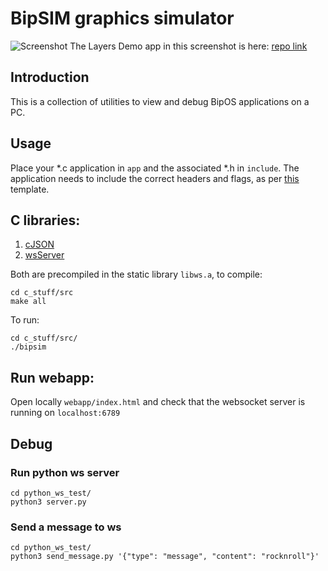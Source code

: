 # BipSIM graphics simulator

![Screenshot](docs/screenshot.bmp)
The Layers Demo app in this screenshot is here: [repo link](https://github.com/enricorov/bipos-layersdemo) 

## Introduction

This is a collection of utilities to view and debug BipOS applications on a PC.

## Usage

Place your \*.c application in `app` and the associated \*.h in `include`. The application needs to include the correct headers and flags, as per [this](https://github.com/enricorov/bipsim-template) template.

## C libraries:

1. [cJSON](https://github.com/DaveGamble/cJSON)
2. [wsServer](https://github.com/Theldus/wsServer)

Both are precompiled in the static library `libws.a`, to compile:

```
cd c_stuff/src
make all
```

To run:
```
cd c_stuff/src/
./bipsim
```

## Run webapp:
Open locally ```webapp/index.html``` and check that the websocket server is running on ```localhost:6789```

## Debug

### Run python ws server
```
cd python_ws_test/
python3 server.py
```

### Send a message to ws

```
cd python_ws_test/
python3 send_message.py '{"type": "message", "content": "rocknroll"}'
```

